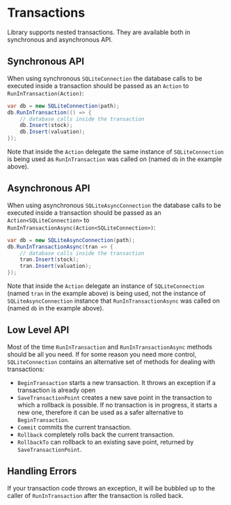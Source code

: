 ﻿# Transactions

   Library supports nested transactions. They are available both in synchronous and asynchronous API.

## Synchronous API

   When using synchronous `SQLiteConnection` the database calls to be executed inside a transaction should be passed as an `Action` to `RunInTransaction(Action)`:

   ```c#
   var db = new SQLiteConnection(path);
   db.RunInTransaction(() => {
       // database calls inside the transaction
       db.Insert(stock);
       db.Insert(valuation);
   });
   ```

   Note that inside the `Action` delegate the same instance of `SQLiteConnection` is being used as `RunInTransaction` was called on (named `db` in the example above).

## Asynchronous API

   When using asynchronous `SQLiteAsyncConnection` the database calls to be executed inside a transaction should be passed as an `Action<SQLiteConnection>` to `RunInTransactionAsync(Action<SQLiteConnection>)`:

   ```c#
   var db = new SQLiteAsyncConnection(path);
   db.RunInTransactionAsync(tran => {
       // database calls inside the transaction
       tran.Insert(stock);
       tran.Insert(valuation);
   });
   ```

   Note that inside the `Action` delegate an instance of `SQLiteConnection` (named `tran` in the example above) is being used, not the instance of `SQLiteAsyncConnection` instance that `RunInTransactionAsync` was called on (named `db` in the example above).

## Low Level API

   Most of the time `RunInTransaction` and `RunInTransactionAsync` methods should be all you need. If for some reason you need more control, `SQLiteConnection` contains an alternative set of methods for dealing with transactions:

   - `BeginTransaction` starts a new transaction. It throws an exception if a transaction is already open
   - `SaveTransactionPoint` creates a new save point in the transaction to which a rollback is possible. If no transaction is in progress, it starts a new one, therefore it can be used as a safer alternative to `BeginTransaction`.
   - `Commit` commits the current transaction.
   - `Rollback` completely rolls back the current transaction.
   - `RollbackTo` can rollback to an existing save point, returned by `SaveTransactionPoint`.

## Handling Errors

   If your transaction code throws an exception, it will be bubbled up to the caller of `RunInTransaction` after the transaction is rolled back.
